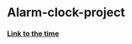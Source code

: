 # Alarm-clock-project

### [Link to the time](https://riflecitycoding.github.io/Alarm-clock-project/)
